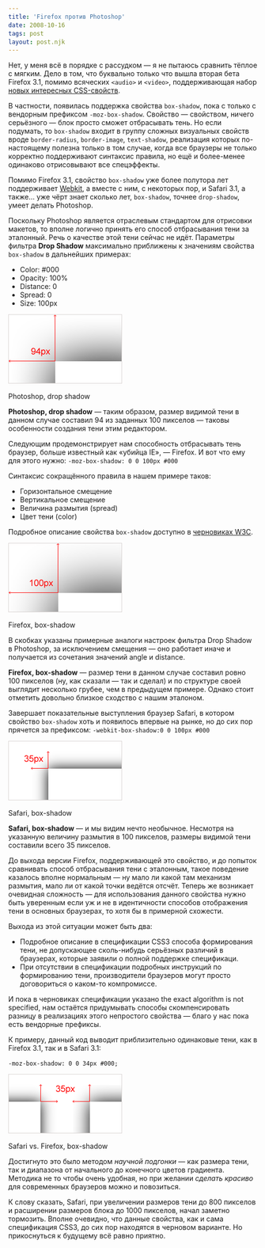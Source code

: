 ```yaml
---
title: 'Firefox против Photoshop'
date: 2008-10-16
tags: post
layout: post.njk
---
```


Нет, у меня всё в порядке с рассудком — я не пытаюсь сравнить тёплое с мягким. Дело в том, что буквально только что вышла вторая бета Firefox 3.1, помимо всяческих `<audio>` и `<video>`, поддерживающая набор [новых интересных CSS-свойств](http://developer.mozilla.org/en/Firefox_3.1_for_developers#Web_site_and_application_changes).

В частности, появилась поддержка свойства `box-shadow`, пока с только с вендорным префиксом `-moz-box-shadow`. Свойство — свойством, ничего серьёзного — блок просто сможет отбрасывать тень. Но если подумать, то `box-shadow` входит в группу сложных визуальных свойств вроде `border-radius`, `border-image`, `text-shadow`, реализация которых по-настоящему полезна только в том случае, когда все браузеры не только корректно поддерживают синтаксис правила, но ещё и более-менее одинаково отрисовывают все спецэффекты.

Помимо Firefox 3.1, свойство `box-shadow` уже более полутора лет поддерживает [Webkit](http://webkit.org/), а вместе с ним, с некоторых пор, и Safari 3.1, а также… уже чёрт знает сколько лет, `box-shadow`, точнее `drop-shadow`, умеет делать Photoshop.

Поскольку Photoshop является отраслевым стандартом для отрисовки макетов, то вполне логично принять его способ отбрасывания тени за эталонный. Речь о качестве этой тени сейчас не идёт. Параметры фильтра **Drop Shadow** максимально приближены к значениям свойства `box-shadow` в дальнейших примерах:

- Color: #000
- Opacity: 100%
- Distance: 0
- Spread: 0
- Size: 100px

[![Photoshop, drop shadow](images/photoshop-t.png)](images/photoshop.png)

Photoshop, drop shadow

**Photoshop, drop shadow** — таким образом, размер видимой тени в данном случае составил 94 из заданных 100 пикселов — таковы особенности создания тени этим редактором.

Следующим продемонстрирует нам способность отбрасывать тень браузер, больше известный как «убийца IE», — Firefox. И вот что ему для этого нужно: `-moz-box-shadow: 0 0 100px #000`

Синтаксис сокращённого правила в нашем примере таков:

- Горизонтальное смещение
- Вертикальное смещение
- Величина размытия (spread)
- Цвет тени (color)

Подробное описание свойства `box-shadow` доступно в [черновиках W3C](http://www.w3.org/TR/CSS3-background/#the-box-shadow).

[![Firefox, box-shadow](images/firefox-t.png)](images/firefox.png)

Firefox, box-shadow

В скобках указаны примерные аналоги настроек фильтра Drop Shadow в Photoshop, за исключением смещения — оно работает иначе и получается из сочетания значений angle и distance.

**Firefox, box-shadow** — размер тени в данном случае составил ровно 100 пикселов (ну, как сказали — так и сделал) и по структуре своей выглядит несколько грубее, чем в предыдущем примере. Однако стоит отметить довольно близкое сходство с нашим эталоном.

Завершает показательные выступления браузер Safari, в котором свойство `box-shadow` хоть и появилось впервые на рынке, но до сих пор прячется за префиксом: `-webkit-box-shadow:0 0 100px #000`

[![Safari, box-shadow](images/safari-t.png)](images/safari.png)

Safari, box-shadow

**Safari, box-shadow** — и мы видим нечто необычное. Несмотря на указанную величину размытия в 100 пикселов, размеры видимой тени составили всего 35 пикселов.

До выхода версии Firefox, поддерживающей это свойство, и до попыток сравнивать способ отбрасывания тени с эталонным, такое поведение казалось вполне нормальным — ну мало ли какой там механизм размытия, мало ли от какой точки ведётся отсчёт. Теперь же возникает очевидная сложность — для использования данного свойства нужно быть уверенным если уж и не в идентичности способов отображения тени в основных браузерах, то хотя бы в примерной схожести.

Выхода из этой ситуации может быть два:

- Подробное описание в спецификации CSS3 способа формирования тени, не допускающее сколь-нибудь серьёзных различий в браузерах, которые заявили о полной поддержке спецификаци.
- При отсутствии в спецификации подробных инструкций по формированию тени, производители браузеров могут просто договориться о каком-то компромиссе.

И пока в черновиках спецификации указано the exact algorithm is not specified, нам остаётся придумывать способы скомпенсировать разницу в реализациях этого непростого свойства — благо у нас пока есть вендорные префиксы.

К примеру, данный код выводит приблизительно одинаковые тени, как в Firefox 3.1, так и в Safari 3.1:

    -moz-box-shadow: 0 0 34px #000;

[![Safari vs. Firefox, box-shadow](images/safari-firefox-t.png)](images/safari-firefox.png)

Safari vs. Firefox, box-shadow

Достигнуто это было методом _научной подгонки_ — как размера тени, так и диапазона от начального до конечного цветов градиента. Методика не то чтобы очень удобная, но при желании _сделать красиво_ для современных браузеров можно и повозиться.

К слову сказать, Safari, при увеличении размеров тени до 800 пикселов и расширении размеров блока до 1000 пикселов, начал заметно тормозить. Вполне очевидно, что данные свойства, как и сама спецификация CSS3, до сих пор находятся в черновом варианте. Но прикоснуться к будущему всё равно приятно.
